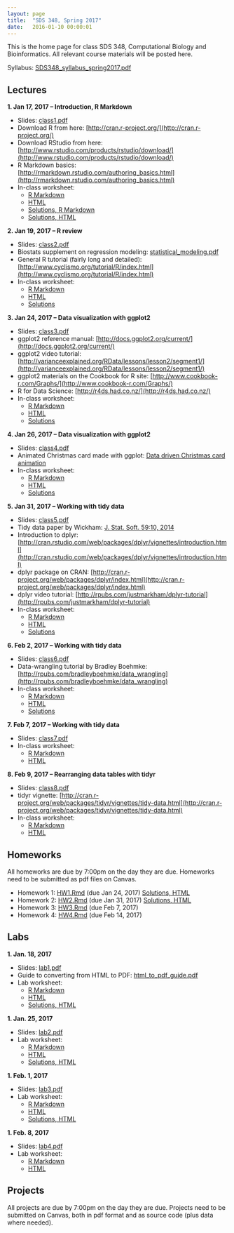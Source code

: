 ```yaml
---
layout: page
title:  "SDS 348, Spring 2017"
date:   2016-01-10 00:00:01
---
```

This is the home page for class SDS 348, Computational Biology and Bioinformatics. All relevant course materials will be posted here.

Syllabus: [SDS348_syllabus_spring2017.pdf](/classes/SDS348/SDS348_syllabus_spring2017.pdf)

## Lectures
**1. Jan 17, 2017 – Introduction, R Markdown**

* Slides: [class1.pdf](/classes/SDS348/2017_spring/slides/class1.pdf)
* Download R from here: [http://cran.r-project.org/](http://cran.r-project.org/)
* Download RStudio from here: [http://www.rstudio.com/products/rstudio/download/](http://www.rstudio.com/products/rstudio/download/)
* R Markdown basics: [http://rmarkdown.rstudio.com/authoring_basics.html](http://rmarkdown.rstudio.com/authoring_basics.html)
* In-class worksheet:
    - [R Markdown](/classes/SDS348/2017_spring/worksheets/class1.Rmd)
    - [HTML](/classes/SDS348/2017_spring/worksheets/class1.html)
    - [Solutions, R Markdown](/classes/SDS348/2017_spring/worksheets/class1_solutions.Rmd)
    - [Solutions, HTML](/classes/SDS348/2017_spring/worksheets/class1_solutions.html)
    
**2. Jan 19, 2017 – R review**

* Slides: [class2.pdf](/classes/SDS348/2017_spring/slides/class2.pdf)
* Biostats supplement on regression modeling: [statistical_modeling.pdf](/classes/SDS348/statistical_modeling.pdf)
* General R tutorial (fairly long and detailed): [http://www.cyclismo.org/tutorial/R/index.html](http://www.cyclismo.org/tutorial/R/index.html)
* In-class worksheet:
    - [R Markdown](/classes/SDS348/2017_spring/worksheets/class2.Rmd)
    - [HTML](/classes/SDS348/2017_spring/worksheets/class2.html)
    - [Solutions](/classes/SDS348/2017_spring/worksheets/class2_solutions.html)

**3. Jan 24, 2017 – Data visualization with ggplot2**

* Slides: [class3.pdf](/classes/SDS348/2017_spring/slides/class3.pdf)
* ggplot2 reference manual: [http://docs.ggplot2.org/current/](http://docs.ggplot2.org/current/)
* ggplot2 video tutorial: [http://varianceexplained.org/RData/lessons/lesson2/segment1/](http://varianceexplained.org/RData/lessons/lesson2/segment1/)
* ggplot2 materials on the Cookbook for R site: [http://www.cookbook-r.com/Graphs/](http://www.cookbook-r.com/Graphs/)
* R for Data Science: [http://r4ds.had.co.nz/](http://r4ds.had.co.nz/)
* In-class worksheet:
    - [R Markdown](/classes/SDS348/2017_spring/worksheets/class3.Rmd)
    - [HTML](/classes/SDS348/2017_spring/worksheets/class3.html)
    - [Solutions](/classes/SDS348/2017_spring/worksheets/class3_solutions.html)

**4. Jan 26, 2017 – Data visualization with ggplot2**

* Slides: [class4.pdf](/classes/SDS348/2017_spring/slides/class4.pdf)
* Animated Christmas card made with ggplot: [Data driven Christmas card animation](https://www.r-bloggers.com/data-driven-christmas-card-animation-with-voronoi-tiles/)
* In-class worksheet:
    - [R Markdown](/classes/SDS348/2017_spring/worksheets/class4.Rmd)
    - [HTML](/classes/SDS348/2017_spring/worksheets/class4.html)
    - [Solutions](/classes/SDS348/2017_spring/worksheets/class4_solutions.html)

**5. Jan 31, 2017 – Working with tidy data**

* Slides: [class5.pdf](/classes/SDS348/2017_spring/slides/class5.pdf)
* Tidy data paper by Wickham: [J. Stat. Soft. 59:10, 2014](http://www.jstatsoft.org/v59/i10/paper)
* Introduction to dplyr: [http://cran.rstudio.com/web/packages/dplyr/vignettes/introduction.html](http://cran.rstudio.com/web/packages/dplyr/vignettes/introduction.html)
* dplyr package on CRAN: [http://cran.r-project.org/web/packages/dplyr/index.html](http://cran.r-project.org/web/packages/dplyr/index.html)
* dplyr video tutorial: [http://rpubs.com/justmarkham/dplyr-tutorial](http://rpubs.com/justmarkham/dplyr-tutorial)
* In-class worksheet:
    - [R Markdown](/classes/SDS348/2017_spring/worksheets/class5.Rmd)
    - [HTML](/classes/SDS348/2017_spring/worksheets/class5.html)
    - [Solutions](/classes/SDS348/2017_spring/worksheets/class5_solutions.html)


**6. Feb 2, 2017 – Working with tidy data**    

* Slides: [class6.pdf](/classes/SDS348/2017_spring/slides/class6.pdf)
* Data-wrangling tutorial by Bradley Boehmke: [http://rpubs.com/bradleyboehmke/data_wrangling](http://rpubs.com/bradleyboehmke/data_wrangling)
* In-class worksheet:
    - [R Markdown](/classes/SDS348/2017_spring/worksheets/class6.Rmd)
    - [HTML](/classes/SDS348/2017_spring/worksheets/class6.html)
    - [Solutions](/classes/SDS348/2017_spring/worksheets/class6_solutions.html)

**7. Feb 7, 2017 – Working with tidy data**    

* Slides: [class7.pdf](/classes/SDS348/2017_spring/slides/class7.pdf)
* In-class worksheet:
    - [R Markdown](/classes/SDS348/2017_spring/worksheets/class7.Rmd)
    - [HTML](/classes/SDS348/2017_spring/worksheets/class7.html)

**8. Feb 9, 2017 – Rearranging data tables with tidyr**    

* Slides: [class8.pdf](/classes/SDS348/2017_spring/slides/class8.pdf)
* tidyr vignette: [http://cran.r-project.org/web/packages/tidyr/vignettes/tidy-data.html](http://cran.r-project.org/web/packages/tidyr/vignettes/tidy-data.html)
* In-class worksheet:
    - [R Markdown](/classes/SDS348/2017_spring/worksheets/class8.Rmd)
    - [HTML](/classes/SDS348/2017_spring/worksheets/class8.html)


## Homeworks

All homeworks are due by 7:00pm on the day they are due. Homeworks need to be submitted as pdf files on Canvas.

- Homework 1: [HW1.Rmd](/classes/SDS348/2017_spring/homeworks/HW1.Rmd) (due Jan 24, 2017) [Solutions, HTML](/classes/SDS348/2017_spring/homeworks/HW1-solution.html) 
- Homework 2: [HW2.Rmd](/classes/SDS348/2017_spring/homeworks/HW2.Rmd) (due Jan 31, 2017) [Solutions, HTML](/classes/SDS348/2017_spring/homeworks/HW2-solution.html) 
- Homework 3: [HW3.Rmd](/classes/SDS348/2017_spring/homeworks/HW3.Rmd) (due Feb 7, 2017)
- Homework 4: [HW4.Rmd](/classes/SDS348/2017_spring/homeworks/HW4.Rmd) (due Feb 14, 2017)

## Labs

**1. Jan. 18, 2017**

* Slides: [lab1.pdf](/classes/SDS348/2017_spring/labs/lab1_slides.pdf)
* Guide to converting from HTML to PDF: [html_to_pdf_guide.pdf](/classes/SDS348/2017_spring/labs/html_to_pdf_guide.pdf)
* Lab worksheet:
    - [R Markdown](/classes/SDS348/2017_spring/labs/lab1.Rmd)
    - [HTML](/classes/SDS348/2017_spring/labs/lab1.html)
    - [Solutions, HTML](/classes/SDS348/2017_spring/labs/lab1-solution.html)

**1. Jan. 25, 2017**

* Slides: [lab2.pdf](/classes/SDS348/2017_spring/labs/lab2_slides.pdf)
* Lab worksheet:
    - [R Markdown](/classes/SDS348/2017_spring/labs/lab2.Rmd)
    - [HTML](/classes/SDS348/2017_spring/labs/lab2.html)
    - [Solutions, HTML](/classes/SDS348/2017_spring/labs/lab2-solution.html)

**1. Feb. 1, 2017**

* Slides: [lab3.pdf](/classes/SDS348/2017_spring/labs/lab3_slides.pdf)
* Lab worksheet:
    - [R Markdown](/classes/SDS348/2017_spring/labs/lab3.Rmd)
    - [HTML](/classes/SDS348/2017_spring/labs/lab3.html)
    - [Solutions, HTML](/classes/SDS348/2017_spring/labs/lab3-solution.html)

**1. Feb. 8, 2017**

* Slides: [lab4.pdf](/classes/SDS348/2017_spring/labs/lab4_slides.pdf)
* Lab worksheet:
    - [R Markdown](/classes/SDS348/2017_spring/labs/lab4.Rmd)
    - [HTML](/classes/SDS348/2017_spring/labs/lab4.html)

## Projects

All projects are due by 7:00pm on the day they are due. Projects need to be submitted on Canvas, both in pdf format and as source code (plus data where needed).
